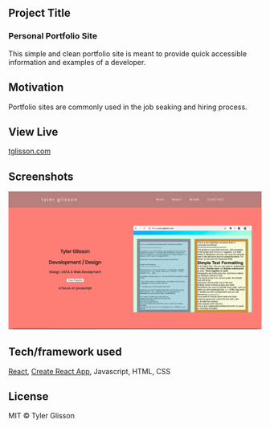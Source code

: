 ## Project Title
### Personal Portfolio Site
This simple and clean portfolio site is meant to provide quick accessible information and examples of a developer.

## Motivation
Portfolio sites are commonly used in the job seaking and hiring process.

## View Live
[tglisson.com](https://www.tglisson.com)

## Screenshots
![Screenshot of Portfolio Site](https://raw.githubusercontent.com/TylerGlisson/portfolio3/master/img/Portfolio%20Screen.png)

## Tech/framework used
[React](https://github.com/facebook/react), [Create React App](https://github.com/facebook/create-react-app), Javascript, HTML, CSS


## License
MIT © Tyler Glisson
